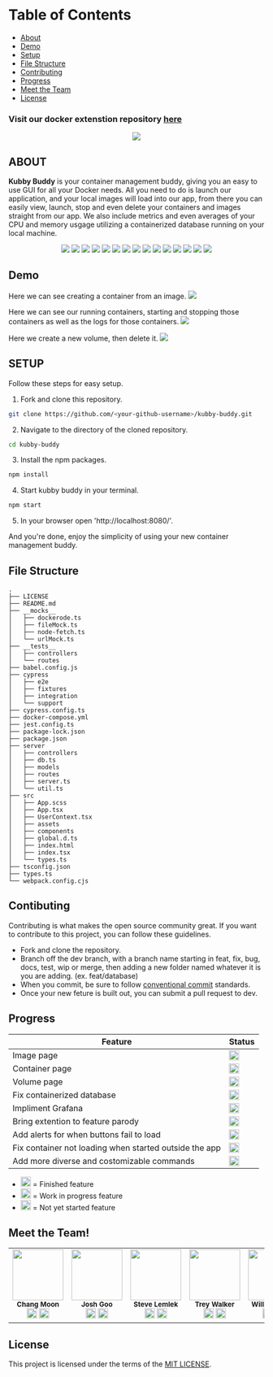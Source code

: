 # Table of Contents

- [About](#about)
- [Demo](#demo)
- [Setup](#setup)
- [File Structure](#file-structure)
- [Contributing](#contibuting)
- [Progress](#progress)
- [Meet the Team](#meet-the-team)
- [License](#license)

### Visit our docker extenstion repository [here](https://github.com/oslabs-beta/kubby-buddy-extension)

<p align="center">
  <img src="./src/assets/logo.png">
</p>

## ABOUT

**Kubby Buddy** is your container management buddy, giving you an easy to use GUI for all your Docker needs. All you need to do is launch our application, and your local images will load into our app, from there you can easily view, launch, stop and even delete your containers and images straight from our app. We also include metrics and even averages of your CPU and memory usgage utilizing a containerized database running on your local machine.

<div align="center">
  <img src="https://img.shields.io/badge/circleci-343434?style=for-the-badge&logo=circleci&logoColor=white"/>
  <img src="https://img.shields.io/badge/PostgreSQL-316192?style=for-the-badge&logo=postgresql&logoColor=white"/>
  <img src="https://img.shields.io/badge/Chart.js-FF6384?style=for-the-badge&logo=chartdotjs&logoColor=white"/>
  <img src="https://img.shields.io/badge/Cypress-17202C?style=for-the-badge&logo=cypress&logoColor=white"/>
  <img src="https://img.shields.io/badge/Docker-2CA5E0?style=for-the-badge&logo=docker&logoColor=white"/>
  <img src="https://img.shields.io/badge/Express.js-000000?style=for-the-badge&logo=express&logoColor=white"/>
  <img src="https://img.shields.io/badge/Jest-C21325?style=for-the-badge&logo=jest&logoColor=white"/>
  <img src="https://img.shields.io/badge/ts--node-3178C6?style=for-the-badge&logo=ts-node&logoColor=white"/>
  <img src="https://img.shields.io/badge/npm-CB3837?style=for-the-badge&logo=npm&logoColor=white"/>
  <img src="https://img.shields.io/badge/React-20232A?style=for-the-badge&logo=react&logoColor=61DAFB"/>
  <img src="https://img.shields.io/badge/React_Query-FF4154?style=for-the-badge&logo=React_Query&logoColor=white"/>
  <img src="https://img.shields.io/badge/Sass-CC6699?style=for-the-badge&logo=sass&logoColor=white"/>
  <img src="https://img.shields.io/badge/CSS3-1572B6?style=for-the-badge&logo=css3&logoColor=white"/>
  <img src="https://img.shields.io/badge/HTML5-E34F26?style=for-the-badge&logo=html5&logoColor=white"/>
  <img src="https://img.shields.io/badge/TypeScript-007ACC?style=for-the-badge&logo=typescript&logoColor=white"/>
</div>

## Demo

Here we can see creating a container from an image.
<img src="./src/assets/Main_App_Images.gif"/>

Here we can see our running containers, starting and stopping those containers as well as the logs for those containers.
<img src="./src/assets/Main_App_Containers.gif"/>

Here we create a new volume, then delete it.
<img src="./src/assets/Main_App_Volumes.gif"/>

## SETUP

Follow these steps for easy setup.

1. Fork and clone this repository.

```bash
git clone https://github.com/<your-github-username>/kubby-buddy.git
```

2. Navigate to the directory of the cloned repository.

```bash
cd kubby-buddy
```

3. Install the npm packages.

```bash
npm install
```

4. Start kubby buddy in your terminal.

```bash
npm start
```

5. In your browser open 'http://localhost:8080/'.

And you're done, enjoy the simplicity of using your new container management buddy.

## File Structure

```
.
├── LICENSE
├── README.md
├── __mocks__
│   ├── dockerode.ts
│   ├── fileMock.ts
│   ├── node-fetch.ts
│   └── urlMock.ts
├── __tests__
│   ├── controllers
│   └── routes
├── babel.config.js
├── cypress
│   ├── e2e
│   ├── fixtures
│   ├── integration
│   └── support
├── cypress.config.ts
├── docker-compose.yml
├── jest.config.ts
├── package-lock.json
├── package.json
├── server
│   ├── controllers
│   ├── db.ts
│   ├── models
│   ├── routes
│   ├── server.ts
│   └── util.ts
├── src
│   ├── App.scss
│   ├── App.tsx
│   ├── UserContext.tsx
│   ├── assets
│   ├── components
│   ├── global.d.ts
│   ├── index.html
│   ├── index.tsx
│   └── types.ts
├── tsconfig.json
├── types.ts
└── webpack.config.cjs
```

## Contibuting

Contributing is what makes the open source community great. If you want to contribute to this project, you can follow these guidelines.

- Fork and clone the repository.
- Branch off the dev branch, with a branch name starting in feat, fix, bug, docs, test, wip or merge, then adding a new folder named whatever it is you are adding. (ex. feat/database)
- When you commit, be sure to follow [conventional commit](https://www.conventionalcommits.org/en/v1.0.0/) standards.
- Once your new feture is built out, you can submit a pull request to dev.

## Progress

| Feature                                                | Status                                                |
| ------------------------------------------------------ | ----------------------------------------------------- |
| Image page                                             | <img src="./src/assets/bear-party.webp" width="20"/>  |
| Container page                                         | <img src="./src/assets/bear-party.webp" width="20"/>  |
| Volume page                                            | <img src="./src/assets/bear-party.webp" width="20"/>  |
| Fix containerized database                             | <img src="./src/assets/bear-bongo.webp" width="20"/>  |
| Impliment Grafana                                      | <img src="./src/assets/bear-bongo.webp" width="20"/>  |
| Bring extention to feature parody                      | <img src="./src/assets/bear-bongo.webp" width="20"/>  |
| Add alerts for when buttons fail to load               | <img src="./src/assets/bear-snooze.webp" width="20"/> |
| Fix container not loading when started outside the app | <img src="./src/assets/bear-snooze.webp" width="20"/> |
| Add more diverse and costomizable commands             | <img src="./src/assets/bear-snooze.webp" width="20"/> |

- <img src="./src/assets/bear-party.webp" width="20"/> = Finished feature
- <img src="./src/assets/bear-bongo.webp" width="20"/> = Work in progress feature
- <img src="./src/assets/bear-snooze.webp" width="20"/> = Not yet started feature

## Meet the Team!

<table align="center">
  <tr>
    <td align="center">
      <img src="https://avatars.githubusercontent.com/u/123416896?v=4" width="100"/>
      <br />
      <sub><b>Chang Moon</b></sub>
      <br />
      <a href="https://www.linkedin.com/in/chang-moon-6b2b91278/"><img src="./src/assets/linkedin-favicon.png" width="20"/></a>
      <a href="https://github.com/ThickCorgi"><img src="./src/assets/github-favicon.png" width="20"/></a>
    </td>
    <td align="center">
      <img src="https://avatars.githubusercontent.com/u/126903033?v=4" width="100"/>
      <br />
      <sub><b>Josh Goo</b></sub>
      <br />
      <a href="https://www.linkedin.com/in/joshgoo/"><img src="./src/assets/linkedin-favicon.png" width="20"/></a>
      <a href="https://github.com/YeChanGoo"><img src="./src/assets/github-favicon.png" width="20"/></a>
    </td>
    <td align="center">
      <img src="https://avatars.githubusercontent.com/u/108921232?v=4" width="100"/>
      <br />
      <sub><b>Steve Lemlek</b></sub>
      <br />
      <a href="https://www.linkedin.com/in/steve-lemlek/"><img src="./src/assets/linkedin-favicon.png" width="20"/></a>
      <a href="https://github.com/CoachSteveMichael"><img src="./src/assets/github-favicon.png" width="20"/></a>
    </td>
    <td align="center">
      <img src="https://avatars.githubusercontent.com/u/22490059?v=4" width="100"/>
      <br />
      <sub><b>Trey Walker</b></sub>
      <br />
      <a href="https://www.linkedin.com/in/kasualkid12/"><img src="./src/assets/linkedin-favicon.png" width="20"/></a>
      <a href="https://github.com/kasualkid12"><img src="./src/assets/github-favicon.png" width="20"/></a>
    </td>
    <td align="center">
      <img src="https://avatars.githubusercontent.com/u/127268892?v=4" width="100"/>
      <br />
      <sub><b>William Reilly</b></sub>
      <br />
      <a href="https://www.linkedin.com/in/william-reilly-338a5788/"><img src="./src/assets/linkedin-favicon.png" width="20"/></a>
      <a href="https://github.com/Wills-Git"><img src="./src/assets/github-favicon.png" width="20"/></a>
    </td>
  </tr>
</table>

## License

This project is licensed under the terms of the [MIT LICENSE](./LICENSE).
